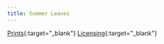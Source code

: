 ```yaml
---
title: Summer Leaves
---
```

[Prints](https://pixels.com/featured/summer-leaves-brady-lane.html){:target="_blank"}
[Licensing](https://licensing.pixels.com/featured/summer-leaves-brady-lane.html){:target="_blank"}